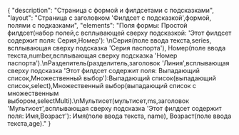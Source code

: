 {
"description": "Страница с формой и филдсетами с подсказками",
"layout": "Страница с заголовком 'Филдсет с подсказкой',формой, полями с подказками",
"elements": "Поля формы: Простой филдсет(набор полей,с всплывающей сверху подсказкой: 'Этот филдсет содержит поля: Серия,Номер'): \nСерия(поле ввода текста,series, всплывающая сверху подсказка 'Серия паспорта'), Номер(поле ввода текста,number,всплывающая сверху подсказка 'Номер паспорта').\nРазделитель(разделитель,заголовок 'Линия',всплывающая сверху подсказка 'Этот филдсет содержит поля: Выпадающий список,Множественный выбор'):Выпадающий список(выпадающий список,select),Множественный выбор(выпадающий список с множественным выбором,selectMulti).\nМультисет(мультисет,ms,заголовок 'Мультисет',всплывающая сверху подсказка 'Этот филдсет содержит поля: Имя,Возраст'): Имя(поле ввода текста, name), Возраст(поле ввода текста,age)."
}